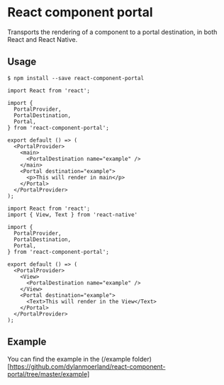 # React component portal

Transports the rendering of a component to a portal destination, in both React and React Native.

## Usage

```
$ npm install --save react-component-portal
```

```
import React from 'react';

import {
  PortalProvider,
  PortalDestination,
  Portal,
} from 'react-component-portal';

export default () => (
  <PortalProvider>
    <main>
      <PortalDestination name="example" />
    </main>
    <Portal destination="example">
      <p>This will render in main</p>
    </Portal>
  </PortalProvider>
);
```

```
import React from 'react';
import { View, Text } from 'react-native'

import {
  PortalProvider,
  PortalDestination,
  Portal,
} from 'react-component-portal';

export default () => (
  <PortalProvider>
    <View>
      <PortalDestination name="example" />
    </View>
    <Portal destination="example">
      <Text>This will render in the View</Text>
    </Portal>
  </PortalProvider>
);
```

## Example

You can find the example in the (/example folder)[https://github.com/dylanmoerland/react-component-portal/tree/master/example]

